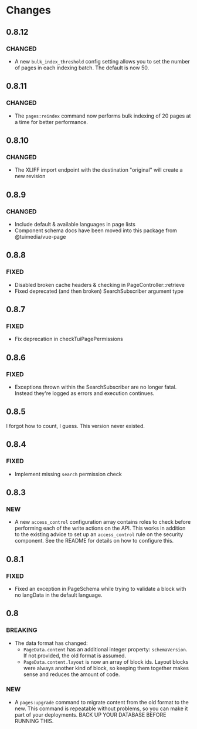 # Changes

## 0.8.12

### CHANGED

* A new `bulk_index_threshold` config setting allows you to set the number of pages in each indexing batch. The default is now 50.

## 0.8.11

### CHANGED

* The `pages:reindex` command now performs bulk indexing of 20 pages at a time for better performance.

## 0.8.10

### CHANGED

* The XLIFF import endpoint with the destination "original" will create a new revision

## 0.8.9

### CHANGED

* Include default & available languages in page lists
* Component schema docs have been moved into this package from @tuimedia/vue-page

## 0.8.8

### FIXED

* Disabled broken cache headers & checking in PageController::retrieve
* Fixed deprecated (and then broken) SearchSubscriber argument type

## 0.8.7

### FIXED

* Fix deprecation in checkTuiPagePermissions

## 0.8.6

### FIXED

* Exceptions thrown within the SearchSubscriber are no longer fatal. Instead they're logged as errors and execution continues.

## 0.8.5

I forgot how to count, I guess. This version never existed.

## 0.8.4

### FIXED

* Implement missing `search` permission check

## 0.8.3

### NEW

* A new `access_control` configuration array contains roles to check before performing each of the write actions on the API. This works in addition to the existing advice to set up an `access_control` rule on the security component. See the README for details on how to configure this.

## 0.8.1

### FIXED

* Fixed an exception in PageSchema while trying to validate a block with no langData in the default language.

## 0.8

### BREAKING

* The data format has changed:
  * `PageData.content` has an additional integer property: `schemaVersion`. If not provided, the old format is assumed.
  * `PageData.content.layout` is now an array of block ids. Layout blocks were always another kind of block, so keeping them together makes sense and reduces the amount of code.

### NEW

* A `pages:upgrade` command to migrate content from the old format to the new. This command is repeatable without problems, so you can make it part of your deployments. BACK UP YOUR DATABASE BEFORE RUNNING THIS.
